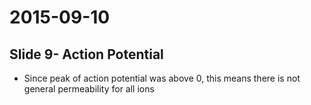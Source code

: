 # 2015-09-10
## Slide 9- Action Potential
* Since peak of action potential was above 0, this means there is not general permeability for all ions
